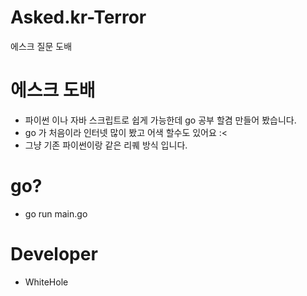 # Asked.kr-Terror
에스크 질문 도배

# 에스크 도배
- 파이썬 이나 자바 스크립트로 쉽게 가능한데 go 공부 할겸 만들어 봤습니다.
- go 가 처음이라 인터넷 많이 봤고 어색 할수도 있어요 :< 
- 그냥 기존 파이썬이랑 같은 리퀘 방식 입니다.

# go?
- go run main.go

# Developer

- WhiteHole

